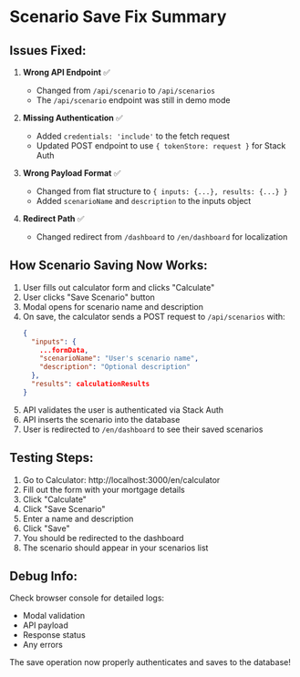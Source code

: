 # Scenario Save Fix Summary

## Issues Fixed:

1. **Wrong API Endpoint** ✅
   - Changed from `/api/scenario` to `/api/scenarios`
   - The `/api/scenario` endpoint was still in demo mode

2. **Missing Authentication** ✅
   - Added `credentials: 'include'` to the fetch request
   - Updated POST endpoint to use `{ tokenStore: request }` for Stack Auth

3. **Wrong Payload Format** ✅
   - Changed from flat structure to `{ inputs: {...}, results: {...} }`
   - Added `scenarioName` and `description` to the inputs object

4. **Redirect Path** ✅
   - Changed redirect from `/dashboard` to `/en/dashboard` for localization

## How Scenario Saving Now Works:

1. User fills out calculator form and clicks "Calculate"
2. User clicks "Save Scenario" button
3. Modal opens for scenario name and description
4. On save, the calculator sends a POST request to `/api/scenarios` with:
   ```json
   {
     "inputs": {
       ...formData,
       "scenarioName": "User's scenario name",
       "description": "Optional description"
     },
     "results": calculationResults
   }
   ```
5. API validates the user is authenticated via Stack Auth
6. API inserts the scenario into the database
7. User is redirected to `/en/dashboard` to see their saved scenarios

## Testing Steps:

1. Go to Calculator: http://localhost:3000/en/calculator
2. Fill out the form with your mortgage details
3. Click "Calculate"
4. Click "Save Scenario"
5. Enter a name and description
6. Click "Save"
7. You should be redirected to the dashboard
8. The scenario should appear in your scenarios list

## Debug Info:

Check browser console for detailed logs:

- Modal validation
- API payload
- Response status
- Any errors

The save operation now properly authenticates and saves to the database!
